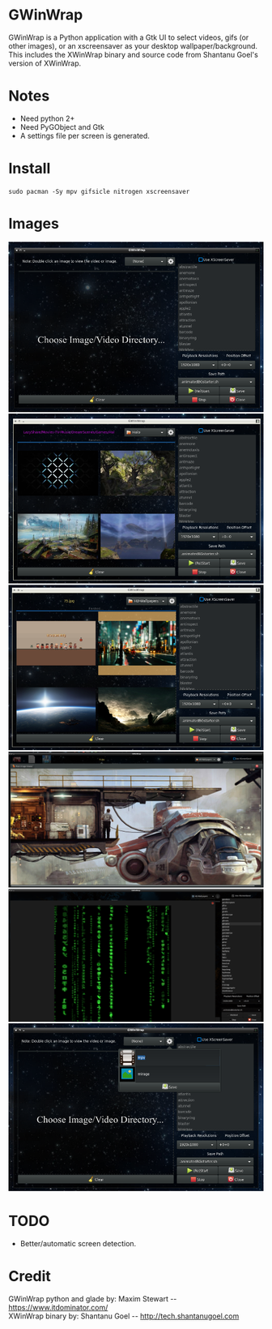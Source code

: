 # GWinWrap
GWinWrap is a Python application with a Gtk UI to select videos, gifs (or other images), or an xscreensaver as your desktop wallpaper/background.
This includes the XWinWrap binary and source code from Shantanu Goel's version of XWinWrap.

# Notes
* Need python 2+
* Need PyGObject and Gtk
* A settings file per screen is generated.

# Install
` sudo pacman -Sy mpv gifsicle nitrogen xscreensaver `


# Images
![1 Default view starting out. ](images/pic1.png)
![2 Video thumbnails in image grid. Path to directory highlighted purple. ](images/pic2.png)
![3 Image thumbnails in image grid. ](images/pic3.png)
![4 Image in preview popup. ](images/pic4.png)
![5 Xscreensaver preview running. ](images/pic5.png)
![6 Settings window poped open. ](images/pic6.png)

# TODO
* Better/automatic screen detection.


# Credit
GWinWrap python and glade by: Maxim Stewart  -- https://www.itdominator.com/
<br/>
XWinWrap binary by: Shantanu Goel -- http://tech.shantanugoel.com
